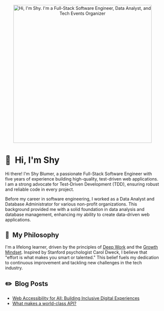 <p align="center">
  <img src="https://github.com/shyblumer/shyblumer/blob/main/assets/shyblumer_github.gif" alt="Hi, I'm Shy. I'm a Full-Stack Software Engineer, Data Analyst, and Tech Events Organizer" width="450"/>
</p>

# 👋 &nbsp;Hi, I'm Shy

Hi there! I'm Shy Blumer, a passionate Full-Stack Software Engineer with five years of experience building high-quality, test-driven web applications. I am a strong advocate for Test-Driven Development (TDD), ensuring robust and reliable code in every project.

Before my career in software engineering, I worked as a Data Analyst and Database Administrator for various non-profit organizations. This background provided me with a solid foundation in data analysis and database management, enhancing my ability to create data-driven web applications.

## 🤔 &nbsp;My Philosophy
I'm a lifelong learner, driven by the principles of [Deep Work](https://todoist.com/inspiration/deep-work) and the [Growth Mindset](https://www.renaissance.com/edword/growth-mindset/). Inspired by Stanford psychologist Carol Dweck, I believe that "effort is what makes you smart or talented." This belief fuels my dedication to continuous improvement and tackling new challenges in the tech industry.

## ✏️ &nbsp;Blog Posts
- [Web Accessibility for All: Building Inclusive Digital Experiences](https://shyblumer.substack.com/p/what-makes-a-world-class-api)
- [What makes a world-class API?](https://nextlinklabs.com/resources/insights/inclusive-web-design)
